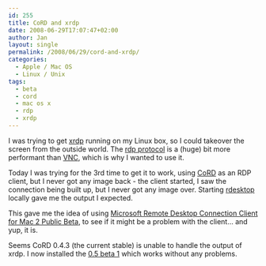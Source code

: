 ```yaml
---
id: 255
title: CoRD and xrdp
date: 2008-06-29T17:07:47+02:00
author: Jan
layout: single
permalink: /2008/06/29/cord-and-xrdp/
categories:
  - Apple / Mac OS
  - Linux / Unix
tags:
  - beta
  - cord
  - mac os x
  - rdp
  - xrdp
---
```

I was trying to get [xrdp](http://xrdp.sourceforge.net/) running on my Linux box, so I could takeover the screen from the outside world. The [rdp protocol](http://en.wikipedia.org/wiki/Remote_Desktop_Protocol) is a (huge) bit more performant than [VNC](http://en.wikipedia.org/wiki/Vnc), which is why I wanted to use it.

Today I was trying for the 3rd time to get it to work, using [CoRD](http://cord.sourceforge.net/) as an RDP client, but I never got any image back - the client started, I saw the connection being built up, but I never got any image over. Starting [rdesktop](http://www.rdesktop.org/) locally gave me the output I expected.

This gave me the idea of using [Microsoft Remote Desktop Connection Client for Mac 2 Public Beta](http://connect.microsoft.com/macrdc), to see if it might be a problem with the client... and yup, it is.

Seems CoRD 0.4.3 (the current stable) is unable to handle the output of xrdp. I now installed the [0.5 beta 1](http://sourceforge.net/forum/forum.php?forum_id=790899) which works without any problems.